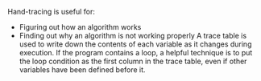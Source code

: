 Hand-tracing is useful for:
- Figuring out how an algorithm works
- Finding out why an algorithm is not working properly
A trace table is used to write down the contents of each variable as it changes during execution. If the program contains a loop, a helpful technique is to put the loop condition as the first column in the trace table, even if other variables have been defined before it.